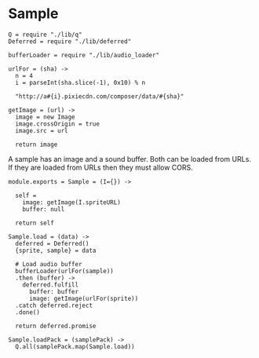 Sample
======

    Q = require "./lib/q"
    Deferred = require "./lib/deferred"

    bufferLoader = require "./lib/audio_loader"

    urlFor = (sha) ->
      n = 4
      i = parseInt(sha.slice(-1), 0x10) % n

      "http://a#{i}.pixiecdn.com/composer/data/#{sha}"

    getImage = (url) ->
      image = new Image
      image.crossOrigin = true
      image.src = url

      return image

A sample has an image and a sound buffer. Both can be loaded from URLs. If they
are loaded from URLs then they must allow CORS.

    module.exports = Sample = (I={}) ->

      self =
        image: getImage(I.spriteURL)
        buffer: null

      return self

    Sample.load = (data) ->
      deferred = Deferred()
      {sprite, sample} = data

      # Load audio buffer
      bufferLoader(urlFor(sample))
      .then (buffer) ->
        deferred.fulfill
          buffer: buffer
          image: getImage(urlFor(sprite))
      .catch deferred.reject
      .done()

      return deferred.promise

    Sample.loadPack = (samplePack) ->
      Q.all(samplePack.map(Sample.load))
